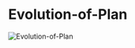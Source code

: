 # Evolution-of-Plan
![Evolution-of-Plan](https://github.com/user-attachments/assets/af98faeb-66d6-4278-af86-67d668d1954e)
